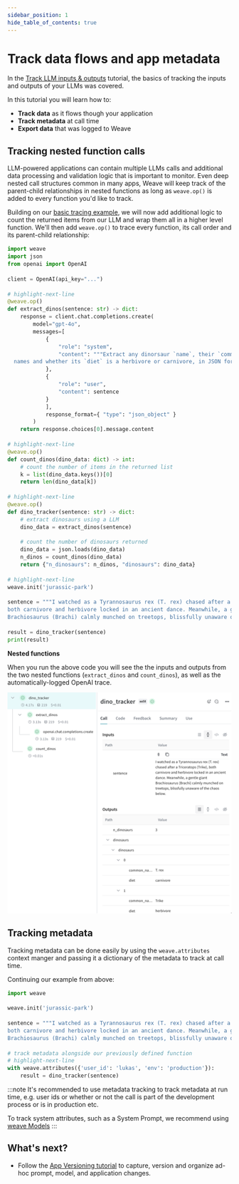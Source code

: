 ```yaml
---
sidebar_position: 1
hide_table_of_contents: true
---
```


# Track data flows and app metadata

In the [Track LLM inputs & outputs](/quickstart) tutorial, the basics of tracking the inputs and outputs of your LLMs was covered.

In this tutorial you will learn how to:
- **Track data** as it flows though your application
- **Track metadata** at call time
- **Export data** that was logged to Weave

## Tracking nested function calls

LLM-powered applications can contain multiple LLMs calls and additional data processing and validation logic that is important to monitor. Even deep nested call structures common in many apps, Weave will keep track of the parent-child relationships in nested functions as long as `weave.op()` is added to every function you'd like to track. 

Building on our [basic tracing example](/quickstart), we will now add additional logic to count the returned items from our LLM and wrap them all in a higher level function. We'll then add `weave.op()` to trace every function, its call order and its parent-child relationship:

```python
import weave
import json
from openai import OpenAI

client = OpenAI(api_key="...")

# highlight-next-line
@weave.op()
def extract_dinos(sentence: str) -> dict:
    response = client.chat.completions.create(
        model="gpt-4o",
        messages=[
            {
                "role": "system",
                "content": """Extract any dinorsaur `name`, their `common_name`, \
  names and whether its `diet` is a herbivore or carnivore, in JSON format."""
            },
            {
                "role": "user",
                "content": sentence
            }
            ],
            response_format={ "type": "json_object" }
        )
    return response.choices[0].message.content

# highlight-next-line
@weave.op()
def count_dinos(dino_data: dict) -> int:
    # count the number of items in the returned list
    k = list(dino_data.keys())[0]
    return len(dino_data[k])

# highlight-next-line
@weave.op()
def dino_tracker(sentence: str) -> dict:
    # extract dinosaurs using a LLM
    dino_data = extract_dinos(sentence)
    
    # count the number of dinosaurs returned
    dino_data = json.loads(dino_data)
    n_dinos = count_dinos(dino_data)
    return {"n_dinosaurs": n_dinos, "dinosaurs": dino_data}

# highlight-next-line
weave.init('jurassic-park')

sentence = """I watched as a Tyrannosaurus rex (T. rex) chased after a Triceratops (Trike), \
both carnivore and herbivore locked in an ancient dance. Meanwhile, a gentle giant \
Brachiosaurus (Brachi) calmly munched on treetops, blissfully unaware of the chaos below."""

result = dino_tracker(sentence)
print(result)
```

**Nested functions**

When you run the above code you will see the the inputs and outputs from the two nested functions (`extract_dinos` and `count_dinos`), as well as the automatically-logged OpenAI trace.

![Nested Weave Trace](../static/img/tutorial_tracing_2_nested_dinos.png)


## Tracking metadata

Tracking metadata can be done easily by using the `weave.attributes` context manger and passing it a dictionary of the metadata to track at call time.

Continuing our example from above:

```python
import weave 

weave.init('jurassic-park')

sentence = """I watched as a Tyrannosaurus rex (T. rex) chased after a Triceratops (Trike), \
both carnivore and herbivore locked in an ancient dance. Meanwhile, a gentle giant \
Brachiosaurus (Brachi) calmly munched on treetops, blissfully unaware of the chaos below."""

# track metadata alongside our previously defined function
# highlight-next-line
with weave.attributes({'user_id': 'lukas', 'env': 'production'}):
    result = dino_tracker(sentence)
```

:::note
It's recommended to use metadata tracking to track metadata at run time, e.g. user ids or whether or not the call is part of the development process or is in production etc.

To track system attributes, such as a System Prompt, we recommend using [weave Models](guides/core-types/models)
:::

## What's next?

- Follow the [App Versioning tutorial](/tutorial-weave_models) to capture, version and organize ad-hoc prompt, model, and application changes.
